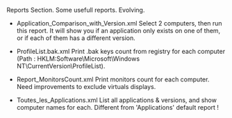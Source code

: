 Reports Section.
Some usefull reports. Evolving.


 - Application_Comparison_with_Version.xml
Select 2 computers, then run this report. It will show you if an application only exists on one of them, or if each of them has a different version.

 - ProfileList.bak.xml
Print .bak keys count from registry for each computer (Path : HKLM:Software\Microsoft\Windows NT\CurrentVersion\ProfileList).

 - Report_MonitorsCount.xml
Print monitors count for each computer. Need improvements to exclude virtuals displays.

 - Toutes_les_Applications.xml
 List all applications & versions, and show computer names for each. Different from 'Applications' default report !

